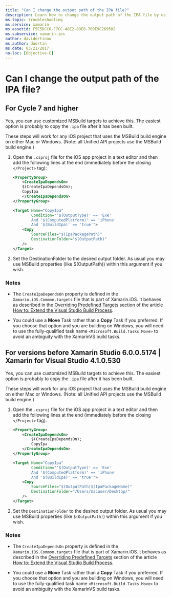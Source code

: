 ```yaml
---
title: "Can I change the output path of the IPA file?"
description: Learn how to change the output path of the IPA file by using customized MSBuild targets. The easiest option is to copy the IPA file after it has been built.
ms.topic: troubleshooting
ms.service: xamarin
ms.assetid: F5E5DCC6-F7CC-48E2-89E8-709E9C269502
ms.subservice: xamarin-ios
author: davidortinau
ms.author: daortin
ms.date: 03/21/2017
no-loc: [Objective-C]
---
```


# Can I change the output path of the IPA file?

## For Cycle 7 and higher
Yes, you can use customized MSBuild targets to achieve this. The easiest option is probably to copy the `.ipa` file after it has been built.

These steps will work for any iOS project that uses the MSBuild build engine on either Mac or Windows. (Note: all Unified API projects use the MSBuild build engine.)

1. Open the `.csproj` file for the iOS app project in a text editor and then add the following lines at the end (immediately before the closing `</Project>` tag):

    ```xml
    <PropertyGroup>
        <CreateIpaDependsOn>
        $(CreateIpaDependsOn);
        CopyIpa
        </CreateIpaDependsOn>
    </PropertyGroup>
    
    <Target Name="CopyIpa"
            Condition="'$(OutputType)' == 'Exe'
            And '$(ComputedPlatform)' == 'iPhone'
            And '$(BuildIpa)' == 'true'">
        <Copy
            SourceFiles="$(IpaPackagePath)"
            DestinationFolder="$(OutputPath)"
        />
    </Target>
    ```

2. Set the DestinationFolder to the desired output folder. As usual you may use MSBuild properties (like $(OutputPath)) within this argument if you wish.

### Notes

- The `CreateIpaDependsOn` property is defined in the `Xamarin.iOS.Common.targets` file that is part of Xamarin.iOS. It behaves as described in the [Overriding Predefined Targets](/visualstudio/msbuild/how-to-extend-the-visual-studio-build-process#overriding-predefined-targets) section of the article [How to: Extend the Visual Studio Build Process](/visualstudio/msbuild/how-to-extend-the-visual-studio-build-process).

- You could use a **Move** Task rather than a **Copy** Task if you preferred. If you choose that option and you are building on Windows, you will need to use the fully-qualified task name `<Microsoft.Build.Tasks.Move>` to avoid an ambiguity with the XamarinVS build tasks.

## For versions before Xamarin Studio 6.0.0.5174 | Xamarin for Visual Studio 4.1.0.530

Yes, you can use customized MSBuild targets to achieve this. The easiest option is probably to copy the `.ipa` file after it has been built.

These steps will work for any iOS project that uses the MSBuild build engine on either Mac or Windows. (Note: all Unified API projects use the MSBuild build engine.)

1. Open the `.csproj` file for the iOS app project in a text editor and then add the following lines at the end (immediately before the closing `</Project>` tag).

    ```xml
    <PropertyGroup>
        <CreateIpaDependsOn>
            $(CreateIpaDependsOn);
            CopyIpa
        </CreateIpaDependsOn>
    </PropertyGroup>

    <Target Name="CopyIpa"
            Condition="'$(OutputType)' == 'Exe'
            And '$(ComputedPlatform)' == 'iPhone'
            And '$(BuildIpa)' == 'true'">
        <Copy
            SourceFiles="$(OutputPath)$(IpaPackageName)"
            DestinationFolder="/Users/macuser/Desktop/"
        />
    </Target>
    ```

2. Set the `DestinationFolder` to the desired output folder. As usual you may use MSBuild properties (like `$(OutputPath)`) within this argument if you wish.

### Notes

- The `CreateIpaDependsOn` property is defined in the `Xamarin.iOS.Common.targets` file that is part of Xamarin.iOS. t behaves as described in the [Overriding Predefined Targets](/visualstudio/msbuild/how-to-extend-the-visual-studio-build-process#overriding-predefined-targets) section of the article [How to: Extend the Visual Studio Build Process](/visualstudio/msbuild/how-to-extend-the-visual-studio-build-process).

- You could use a **Move** Task rather than a **Copy** Task if you preferred. If you choose that option and you are building on Windows, you will need to use the fully-qualified task name `<Microsoft.Build.Tasks.Move>` to avoid an ambiguity with the XamarinVS build tasks.
